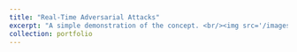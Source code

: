```yaml
---
title: "Real-Time Adversarial Attacks"
excerpt: "A simple demonstration of the concept. <br/><img src='/images/projects/image1_realtimeattack.png'>"
collection: portfolio
---
```


